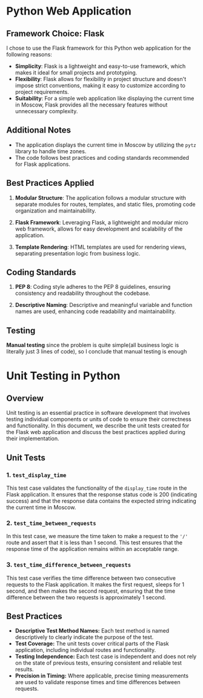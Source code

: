 # Python Web Application

## Framework Choice: Flask

I chose to use the Flask framework for this Python web application for the following reasons:

- **Simplicity**: Flask is a lightweight and easy-to-use framework, which makes it ideal for small projects and prototyping.
- **Flexibility**: Flask allows for flexibility in project structure and doesn't impose strict conventions, making it easy to customize according to project requirements.
- **Suitability**: For a simple web application like displaying the current time in Moscow, Flask provides all the necessary features without unnecessary complexity.

## Additional Notes

- The application displays the current time in Moscow by utilizing the `pytz` library to handle time zones.
- The code follows best practices and coding standards recommended for Flask applications.

## Best Practices Applied

1. **Modular Structure**: The application follows a modular structure with separate modules for routes, templates, and static files, promoting code organization and maintainability.

2. **Flask Framework**: Leveraging Flask, a lightweight and modular micro web framework, allows for easy development and scalability of the application.

3. **Template Rendering**: HTML templates are used for rendering views, separating presentation logic from business logic.

## Coding Standards

1. **PEP 8**: Coding style adheres to the PEP 8 guidelines, ensuring consistency and readability throughout the codebase.

2. **Descriptive Naming**: Descriptive and meaningful variable and function names are used, enhancing code readability and maintainability.

## Testing

**Manual testing** since the problem is quite simple(all business logic is literally just 3 lines of code), so I conclude that manual testing is enough

# Unit Testing in Python

## Overview

Unit testing is an essential practice in software development that involves testing individual components or units of code to ensure their correctness and functionality. In this document, we describe the unit tests created for the Flask web application and discuss the best practices applied during their implementation.

## Unit Tests

### 1. `test_display_time`

This test case validates the functionality of the `display_time` route in the Flask application. It ensures that the response status code is 200 (indicating success) and that the response data contains the expected string indicating the current time in Moscow.

### 2. `test_time_between_requests`

In this test case, we measure the time taken to make a request to the `'/'` route and assert that it is less than 1 second. This test ensures that the response time of the application remains within an acceptable range.

### 3. `test_time_difference_between_requests`

This test case verifies the time difference between two consecutive requests to the Flask application. It makes the first request, sleeps for 1 second, and then makes the second request, ensuring that the time difference between the two requests is approximately 1 second.

## Best Practices

- **Descriptive Test Method Names:** Each test method is named descriptively to clearly indicate the purpose of the test.
- **Test Coverage:** The unit tests cover critical parts of the Flask application, including individual routes and functionality.
- **Testing Independence:** Each test case is independent and does not rely on the state of previous tests, ensuring consistent and reliable test results.
- **Precision in Timing:** Where applicable, precise timing measurements are used to validate response times and time differences between requests.